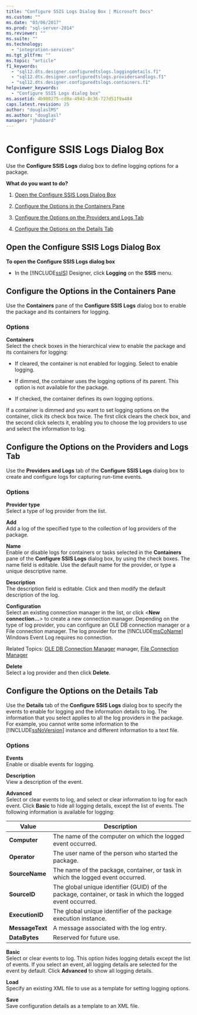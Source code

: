 ```yaml
---
title: "Configure SSIS Logs Dialog Box | Microsoft Docs"
ms.custom: ""
ms.date: "03/06/2017"
ms.prod: "sql-server-2014"
ms.reviewer: ""
ms.suite: ""
ms.technology: 
  - "integration-services"
ms.tgt_pltfrm: ""
ms.topic: "article"
f1_keywords: 
  - "sql12.dts.designer.configuredtslogs.loggingdetails.f1"
  - "sql12.dts.designer.configuredtslogs.providersandlogs.f1"
  - "sql12.dts.designer.configuredtslogs.containers.f1"
helpviewer_keywords: 
  - "Configure SSIS Logs dialog box"
ms.assetid: 4b980275-cd9a-4943-8c36-727d51f9a484
caps.latest.revision: 25
author: "douglaslMS"
ms.author: "douglasl"
manager: "jhubbard"
---
```

# Configure SSIS Logs Dialog Box
  Use the **Configure SSIS Logs** dialog box to define logging options for a package.  
  
 **What do you want to do?**  
  
1.  [Open the Configure SSIS Logs Dialog Box](#open_dialog)  
  
2.  [Configure the Options in the Containers Pane](#container)  
  
3.  [Configure the Options on the Providers and Logs Tab](#provider)  
  
4.  [Configure the Options on the Details Tab](#detail)  
  
##  <a name="open_dialog"></a> Open the Configure SSIS Logs Dialog Box  
 **To open the Configure SSIS Logs dialog box**  
  
-   In the [!INCLUDE[ssIS](../includes/ssis-md.md)] Designer, click **Logging** on the **SSIS** menu.  
  
##  <a name="container"></a> Configure the Options in the Containers Pane  
 Use the **Containers** pane of the **Configure SSIS Logs** dialog box to enable the package and its containers for logging.  
  
### Options  
 **Containers**  
 Select the check boxes in the hierarchical view to enable the package and its containers for logging:  
  
-   If cleared, the container is not enabled for logging. Select to enable logging.  
  
-   If dimmed, the container uses the logging options of its parent. This option is not available for the package.  
  
-   If checked, the container defines its own logging options.  
  
 If a container is dimmed and you want to set logging options on the container, click its check box twice. The first click clears the check box, and the second click selects it, enabling you to choose the log providers to use and select the information to log.  
  
##  <a name="provider"></a> Configure the Options on the Providers and Logs Tab  
 Use the **Providers and Logs** tab of the **Configure SSIS Logs** dialog box to create and configure logs for capturing run-time events.  
  
### Options  
 **Provider type**  
 Select a type of log provider from the list.  
  
 **Add**  
 Add a log of the specified type to the collection of log providers of the package.  
  
 **Name**  
 Enable or disable logs for containers or tasks selected in the **Containers** pane of the **Configure SSIS Logs** dialog box, by using the check boxes. The name field is editable. Use the default name for the provider, or type a unique descriptive name.  
  
 **Description**  
 The description field is editable. Click and then modify the default description of the log.  
  
 **Configuration**  
 Select an existing connection manager in the list, or click \<**New connection...**> to create a new connection manager. Depending on the type of log provider, you can configure an OLE DB connection manager or a File connection manager. The log provider for the [!INCLUDE[msCoName](../includes/msconame-md.md)] Windows Event Log requires no connection.  
  
 Related Topics: [OLE DB Connection Manager](connection-manager/ole-db-connection-manager.md) manager, [File Connection Manager](connection-manager/file-connection-manager.md)  
  
 **Delete**  
 Select a log provider and then click **Delete**.  
  
##  <a name="detail"></a> Configure the Options on the Details Tab  
 Use the **Details** tab of the **Configure SSIS Logs** dialog box to specify the events to enable for logging and the information details to log. The information that you select applies to all the log providers in the package. For example, you cannot write some information to the [!INCLUDE[ssNoVersion](../includes/ssnoversion-md.md)] instance and different information to a text file.  
  
### Options  
 **Events**  
 Enable or disable events for logging.  
  
 **Description**  
 View a description of the event.  
  
 **Advanced**  
 Select or clear events to log, and select or clear information to log for each event. Click **Basic** to hide all logging details, except the list of events. The following information is available for logging:  
  
|Value|Description|  
|-----------|-----------------|  
|**Computer**|The name of the computer on which the logged event occurred.|  
|**Operator**|The user name of the person who started the package.|  
|**SourceName**|The name of the package, container, or task in which the logged event occurred.|  
|**SourceID**|The global unique identifier (GUID) of the package, container, or task in which the logged event occurred.|  
|**ExecutionID**|The global unique identifier of the package execution instance.|  
|**MessageText**|A message associated with the log entry.|  
|**DataBytes**|Reserved for future use.|  
  
 **Basic**  
 Select or clear events to log. This option hides logging details except the list of events. If you select an event, all logging details are selected for the event by default. Click **Advanced** to show all logging details.  
  
 **Load**  
 Specify an existing XML file to use as a template for setting logging options.  
  
 **Save**  
 Save configuration details as a template to an XML file.  
  
  
